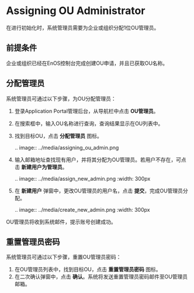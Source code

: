 # Assigning OU Administrator

在进行初始化时，系统管理员需要为企业或组织分配1位OU管理员。

## 前提条件

企业或组织已经在EnOS控制台完成创建OU申请，并且已获取OU名称。

## 分配管理员

系统管理员可通过以下步骤，为OU分配管理员：

1. 登录Application Portal管理后台，从导航栏中点击 **OU管理员**。

2. 在搜索框中，输入OU名称进行查询，查询结果显示在OU列表中。

3. 找到目标OU，点击 **分配管理员** 图标。

   .. image:: ../media/assigning_ou_admin.png

4. 输入邮箱地址查找现有用户，并将其分配为OU管理员。若用户不存在，可点击 **新建用户为管理员**。

   .. image:: ../media/assign_new_admin.png
      :width: 300px

5. 在 **新建用户** 弹窗中，更改OU管理员的用户名，点击 **提交**，完成OU管理员分配。

   .. image:: ../media/create_new_admin.png
      :width: 300px

OU管理员将收到系统邮件，提示账号创建成功。

## 重置管理员密码

系统管理员可通过以下步骤，重置OU管理员密码：

1. 在OU管理员列表中，找到目标OU，点击 **重置管理员密码** 图标。
2. 在二次确认弹窗中，点击 **确认**。系统将发送重置管理员密码邮件至OU管理员邮箱。

<!-- end -->
